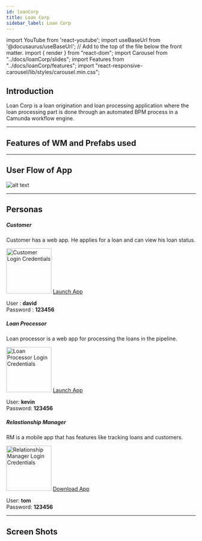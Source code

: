```yaml
---
id: loanCorp
title: Loan Corp
sidebar_label: Loan Corp
---
```


import YouTube from 'react-youtube';
import useBaseUrl from '@docusaurus/useBaseUrl'; // Add to the top of the file below the front matter.
import { render } from "react-dom";
import Carousel from "../docs/loanCorp/slides";
import Features from "../docs/loanCorp/features";
import "react-responsive-carousel/lib/styles/carousel.min.css";


## Introduction

Loan Corp is a loan origination and loan processing  application where the loan processing part is done through an automated BPM process in a Camunda workflow engine.

<YouTube videoId="Fhie1OW8SOY" />

---

## Features of WM and Prefabs used

<Features />

---

## User Flow of App

![alt text](/img/loanCorp/workflow.svg 'User Flow of Loan Corp App') 

---

## Personas

<!-- 1. Relationship Manager, it is a mobile application that has features like tracking loans and customers.

  - It also has a part where he can provide feedback about mortgage properties if requested for a site visit by the back office processor.
  - User: tom
  - Password: 123456
  - APK url: https://docs.google.com/document/d/19YxI_PJwFSJDIqHJLvDfP53cFihg18nDoU524x


2. Customer has a web app. He applies for a loan and can view his loan status.
  - User: david
  - Password: 123456

3. Loan processor is a web app for processing the loans in the pipeline.
  - User: kevin
  - Password: 123456 -->

<section>
  <div className="container">
    <div className="row">
      <div className="col card text--center margin--sm padding--none">
        <div className="">
          <h5 className="card__header margin-bottom--none padding-horiz--none">
            Customer
          </h5>
          <div className="card__body">
            <p>Customer has a web app. He applies for a loan and can view his loan status.</p>
            <img alt="Customer Login Credentials" src={useBaseUrl('img/loanCorp/customer.png')} height="120px"/>
            <a href="http://pkcm4t2v2gzf.cloud.wavemakeronline.com/Herdius/#/myAccount" target="_blank" className="button button--primary button--outline margin-bottom--sm">Launch App</a>
            <p>User : <b>david</b> <br/> Password : <b>123456</b></p>
          </div>
        </div>
      </div>
      <div className="col card text--center margin--sm padding--none">
        <div className="">
          <h5 className="card__header margin-bottom--none padding-horiz--none">
            Loan Processor
          </h5>
          <div className="card__body">
            <p>Loan processor is a web app for processing the loans in the pipeline.</p>
            <img alt="Loan Processor Login Credentials" src={useBaseUrl('img/loanCorp/loan_processor.png')} height="120px"/>
            <a href="http://pk51rnzxw91h.cloud.wavemakeronline.com/LoanProcessor/#/Main" target="_blank" className="button button--primary button--outline margin-bottom--sm">Launch App</a>
            <p>User: <b>kevin</b> <br/> Password: <b>123456</b></p>
          </div>
        </div>
      </div>
      <div className="col card text--center margin--sm padding--none">
        <div className="">
          <h5 className="card__header margin-bottom--none padding-horiz--none">
            Relastionship Manager
          </h5>
          <div className="card__body">
          <p>RM is a mobile app that has features like tracking loans and customers.</p>
          <img alt="Relationship Manager Login Credentials" src={useBaseUrl('img/loanCorp/relationship_manager.png')} height="120px"/>
            <a href={useBaseUrl('img/loanCorp/loanCorp_RM.apk')} target="_blank" download className="button button--primary button--outline margin-bottom--sm">Download App</a>
            <p>User: <b>tom</b> <br/> Password: <b>123456</b></p>
          </div>
        </div>
      </div>
    </div>
  </div>
</section>


---

## Screen Shots

<Carousel />

<!-- ![alt text](/img/loanCorp/LoanCorp1.png 'Loan Corp') -->


